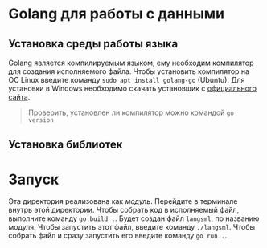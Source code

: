 # Golang для работы с данными

## Установка среды работы языка
Golang является компилируемым языком, ему необходим компилятор для создания исполняемого файла. Чтобы установить компилятор на ОС Linux введите команду `sudo apt install golang-go` (Ubuntu). Для установки в Windows необходимо скачать установщик с [официального сайта](https://go.dev/doc/install).

> Проверить, установлен ли компилятор можно командой `go version`

## Установка библиотек



# Запуск

Эта директория реализована как *модуль*. Перейдите в терминале внутрь этой директории. Чтобы собрать код в исполняемый файл, выполните команду `go build .`. Будет создан файл `langsml`, по названию модуля. Чтобы запустить этот файл, введите команду `./langsml`. Чтобы собрать файл и сразу запустить его введите команду `go run .`.